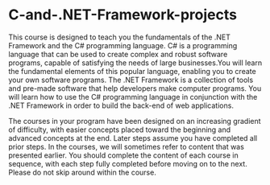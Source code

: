 # C-and-.NET-Framework-projects
This course is designed to teach you the fundamentals of the .NET Framework and the C# programming language. C# is a programming language that can be used to create complex and robust software programs, capable of satisfying the needs of large businesses.You will learn the fundamental elements of this popular language, enabling you to create your own software programs. The .NET Framework is a collection of tools and pre-made software that help developers make computer programs. You will learn how to use the C# programming language in conjunction with the .NET Framework in order to build the back-end of web applications.

The courses in your program have been designed on an increasing gradient of difficulty, with easier concepts placed toward the beginning and advanced concepts at the end. Later steps assume you have completed all prior steps. In the courses, we will sometimes refer to content that was presented earlier. You should complete the content of each course in sequence, with each step fully completed before moving on to the next. Please do not skip around within the course.
